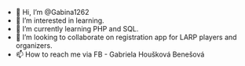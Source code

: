 - 👋 Hi, I’m @Gabina1262
- 👀 I’m interested in learning.
- 🌱 I’m currently learning PHP and SQL.
- 💞️ I’m looking to collaborate on registration app for LARP players and organizers.
- 📫 How to reach me via FB - Gabriela Houšková Benešová

<!---
Gabina1262/Gabina1262 is a ✨ special ✨ repository because its `README.md` (this file) appears on your GitHub profile.
You can click the Preview link to take a look at your changes.
--->
